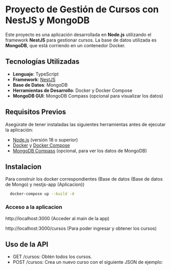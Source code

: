 # Proyecto de Gestión de Cursos con NestJS y MongoDB

Este proyecto es una aplicación desarrollada en **Node.js** utilizando el framework **NestJS** para gestionar cursos. La base de datos utilizada es **MongoDB**, que está corriendo en un contenedor Docker.

## Tecnologías Utilizadas

- **Lenguaje**: TypeScript
- **Framework**: [NestJS](https://nestjs.com/)
- **Base de Datos**: MongoDB
- **Herramientas de Desarrollo**: Docker y Docker Compose
- **MongoDB GUI**: MongoDB Compass (opcional para visualizar los datos)

## Requisitos Previos

Asegúrate de tener instaladas las siguientes herramientas antes de ejecutar la aplicación:

- [Node.js](https://nodejs.org/) (versión 18 o superior)
- [Docker](https://www.docker.com/) y [Docker Compose](https://docs.docker.com/compose/)
- [MongoDB Compass](https://www.mongodb.com/products/compass) (opcional, para ver los datos de MongoDB)

## Instalacion

Para construir los docker correspondientes (Base de datos (Base de datos de Mongo) y nestjs-app (Aplicacion))

 ```bash
   docker-compose up --build -d
 ```

### Acceso a la aplicacion

http://localhost:3000 (Acceder al main de la app)

http://localhost:3000/cursos (Para poder ingresar y obtener los cursos)

## Uso de la API

- GET /cursos: Obtén todos los cursos.
- POST /cursos: Crea un nuevo curso con el siguiente JSON de ejemplo:




